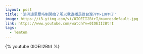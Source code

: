 ```yaml
---
layout: post
title: '澳洲這里夏時制開始了所以我直播是從台灣7PM-10PM了'
image: https://i3.ytimg.com/vi/0IOEII2BtrI/maxresdefault.jpg
link: https://www.youtube.com/watch?v=0IOEII2BtrI
tags:
  - Temtem
---
```


{% youtube 0IOEII2BtrI %}
